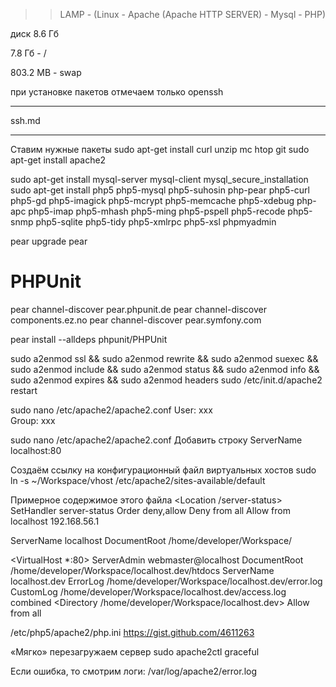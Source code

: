 > > LAMP - (Linux - Apache (Apache HTTP SERVER) - Mysql - PHP) 


диск 8.6 Гб

7.8 Гб - /

803.2 MB - swap
 
при установке пакетов отмечаем только openssh

--------------

ssh.md

---------------

Ставим нужные пакеты
sudo apt-get install curl unzip mc htop git
sudo apt-get install apache2

sudo apt-get install mysql-server mysql-client
mysql_secure_installation
sudo apt-get install php5 php5-mysql php5-suhosin php-pear php5-curl php5-gd php5-imagick php5-mcrypt php5-memcache php5-xdebug php-apc php5-imap php5-mhash php5-ming php5-pspell php5-recode php5-snmp php5-sqlite php5-tidy php5-xmlrpc php5-xsl  phpmyadmin

pear upgrade pear
 
# PHPUnit
pear channel-discover pear.phpunit.de
pear channel-discover components.ez.no
pear channel-discover pear.symfony.com
 
pear install --alldeps phpunit/PHPUnit



sudo a2enmod ssl && sudo a2enmod rewrite && sudo a2enmod suexec && sudo a2enmod include  && sudo a2enmod status && sudo a2enmod info && sudo a2enmod expires && sudo a2enmod headers 
sudo /etc/init.d/apache2 restart  



sudo nano  /etc/apache2/apache2.conf
User: xxx  
Group: xxx  

sudo nano /etc/apache2/apache2.conf
Добавить строку
ServerName localhost:80

Создаём ссылку на конфигурационный файл виртуальных хостов
sudo ln -s  ~/Workspace/vhost /etc/apache2/sites-available/default 


Примерное содержимое этого файла
<Location /server-status>
    SetHandler server-status
    Order deny,allow
    Deny from all
    Allow from localhost 192.168.56.1
</Location>

<VirtualHost _default_:80>
    ServerName localhost
    DocumentRoot /home/developer/Workspace/
</VirtualHost>


<VirtualHost *:80>
    ServerAdmin webmaster@localhost
    DocumentRoot /home/developer/Workspace/localhost.dev/htdocs
    ServerName localhost.dev
    ErrorLog /home/developer/Workspace/localhost.dev/error.log
    CustomLog /home/developer/Workspace/localhost.dev/access.log combined
    <Directory /home/developer/Workspace/localhost.dev>
        Allow from all
    </Directory>
</VirtualHost>

/etc/php5/apache2/php.ini https://gist.github.com/4611263

«Мягко» перезагружаем сервер
sudo apache2ctl graceful


Если ошибка, то смотрим логи:
/var/log/apache2/error.log
